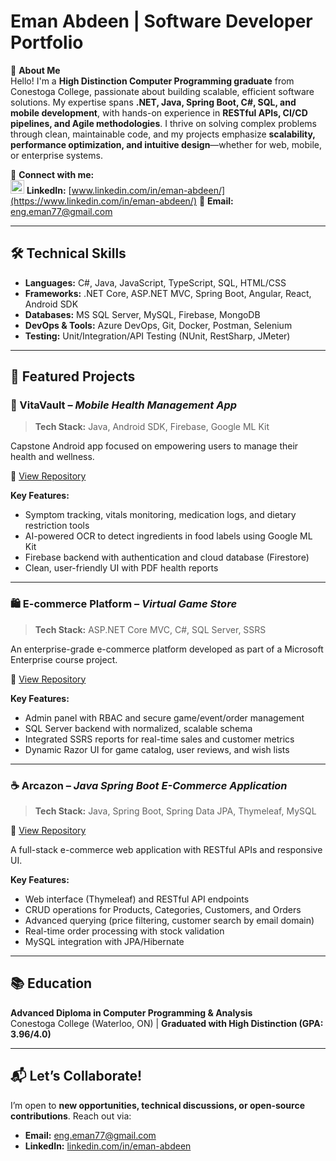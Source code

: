 # Eman Abdeen | Software Developer Portfolio

👋 **About Me**  
Hello! I'm a **High Distinction Computer Programming graduate** from Conestoga College, passionate about building scalable, efficient software solutions. My expertise spans **.NET, Java, Spring Boot, C#, SQL, and mobile development**, with hands-on experience in **RESTful APIs, CI/CD pipelines, and Agile methodologies**. I thrive on solving complex problems through clean, maintainable code, and my projects emphasize **scalability, performance optimization, and intuitive design**—whether for web, mobile, or enterprise systems.

🔗 **Connect with me:**  
[<img src="https://img.icons8.com/fluent/24/000000/linkedin.png" alt="LinkedIn" width="22"/>](https://www.linkedin.com/in/eman-abdeen/) **LinkedIn:** [www.linkedin.com/in/eman-abdeen/](https://www.linkedin.com/in/eman-abdeen/)
📧 **Email:** eng.eman77@gmail.com  

---

## 🛠️ Technical Skills  
- **Languages:** C#, Java, JavaScript, TypeScript, SQL, HTML/CSS  
- **Frameworks:** .NET Core, ASP.NET MVC, Spring Boot, Angular, React, Android SDK  
- **Databases:** MS SQL Server, MySQL, Firebase, MongoDB  
- **DevOps & Tools:** Azure DevOps, Git, Docker, Postman, Selenium  
- **Testing:** Unit/Integration/API Testing (NUnit, RestSharp, JMeter)  

---

## 📂 Featured Projects  

### 📱 VitaVault – *Mobile Health Management App*  
> **Tech Stack:** Java, Android SDK, Firebase, Google ML Kit  

Capstone Android app focused on empowering users to manage their health and wellness.  

🔗 [View Repository](https://github.com/emanabdeen/VitaVault)  

**Key Features:**  
- Symptom tracking, vitals monitoring, medication logs, and dietary restriction tools  
- AI-powered OCR to detect ingredients in food labels using Google ML Kit  
- Firebase backend with authentication and cloud database (Firestore)  
- Clean, user-friendly UI with PDF health reports  

---

### 🛍 E-commerce Platform – *Virtual Game Store*  
> **Tech Stack:** ASP.NET Core MVC, C#, SQL Server, SSRS  

An enterprise-grade e-commerce platform developed as part of a Microsoft Enterprise course project.  

🔗 [View Repository](https://github.com/emanabdeen/InsightApp)  

**Key Features:**  
- Admin panel with RBAC and secure game/event/order management  
- SQL Server backend with normalized, scalable schema  
- Integrated SSRS reports for real-time sales and customer metrics  
- Dynamic Razor UI for game catalog, user reviews, and wish lists  

---

### ☕ Arcazon – *Java Spring Boot E-Commerce Application*  
> **Tech Stack:** Java, Spring Boot, Spring Data JPA, Thymeleaf, MySQL  

🔗 [View Repository](https://github.com/emanabdeen/Spring_Boot_Java_Arcazon)  

A full-stack e-commerce web application with RESTful APIs and responsive UI.  

**Key Features:**  
- Web interface (Thymeleaf) and RESTful API endpoints  
- CRUD operations for Products, Categories, Customers, and Orders  
- Advanced querying (price filtering, customer search by email domain)  
- Real-time order processing with stock validation  
- MySQL integration with JPA/Hibernate  

---

## 📚 Education  
**Advanced Diploma in Computer Programming & Analysis**  
Conestoga College (Waterloo, ON) | **Graduated with High Distinction (GPA: 3.96/4.0)**  

---

## 📬 Let’s Collaborate!  
I’m open to **new opportunities, technical discussions, or open-source contributions**. Reach out via:  
- **Email:** eng.eman77@gmail.com  
- **LinkedIn:** [linkedin.com/in/eman-abdeen](https://www.linkedin.com/in/eman-abdeen/)  
